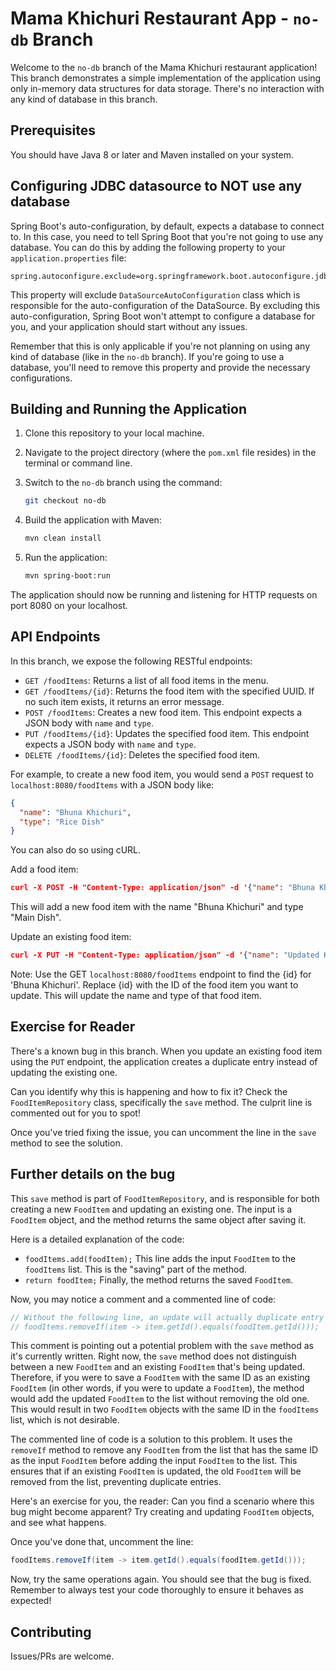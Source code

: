 # Mama Khichuri Restaurant App - `no-db` Branch

Welcome to the `no-db` branch of the Mama Khichuri restaurant application! This branch demonstrates a simple implementation of the application using only in-memory data structures for data storage. There's no interaction with any kind of database in this branch.

## Prerequisites

You should have Java 8 or later and Maven installed on your system.

## Configuring JDBC datasource to NOT use any database

Spring Boot's auto-configuration, by default, expects a database to connect to. In this case, you need to tell Spring Boot that you're not going to use any database. You can do this by adding the following property to your `application.properties` file:

```properties
spring.autoconfigure.exclude=org.springframework.boot.autoconfigure.jdbc.DataSourceAutoConfiguration
```

This property will exclude `DataSourceAutoConfiguration` class which is responsible for the auto-configuration of the DataSource. By excluding this auto-configuration, Spring Boot won't attempt to configure a database for you, and your application should start without any issues.

Remember that this is only applicable if you're not planning on using any kind of database (like in the `no-db` branch). If you're going to use a database, you'll need to remove this property and provide the necessary configurations.

## Building and Running the Application

1. Clone this repository to your local machine.

2. Navigate to the project directory (where the `pom.xml` file resides) in the terminal or command line.

3. Switch to the `no-db` branch using the command:

   ```bash
   git checkout no-db
   ```

4. Build the application with Maven:

   ```bash
   mvn clean install
   ```

5. Run the application:

   ```bash
   mvn spring-boot:run
   ```

The application should now be running and listening for HTTP requests on port 8080 on your localhost.

## API Endpoints

In this branch, we expose the following RESTful endpoints:

- `GET /foodItems`: Returns a list of all food items in the menu.
- `GET /foodItems/{id}`: Returns the food item with the specified UUID. If no such item exists, it returns an error message.
- `POST /foodItems`: Creates a new food item. This endpoint expects a JSON body with `name` and `type`.
- `PUT /foodItems/{id}`: Updates the specified food item. This endpoint expects a JSON body with `name` and `type`.
- `DELETE /foodItems/{id}`: Deletes the specified food item.

For example, to create a new food item, you would send a `POST` request to `localhost:8080/foodItems` with a JSON body like:

```json
{
  "name": "Bhuna Khichuri",
  "type": "Rice Dish"
}
```

You can also do so using cURL. 

Add a food item:

```json
curl -X POST -H "Content-Type: application/json" -d '{"name": "Bhuna Khichuri", "type": "Appetizer"}' http://localhost:8080/foodItems
```

This will add a new food item with the name "Bhuna Khichuri" and type "Main Dish".

Update an existing food item:

```json
curl -X PUT -H "Content-Type: application/json" -d '{"name": "Updated Khichuri", "type": "Main Dish"}' http://localhost:8080/foodItems/{id}
```

Note: Use the GET `localhost:8080/foodItems` endpoint to find the {id} for 'Bhuna Khichuri'. Replace {id} with the ID of the food item you want to update. This will update the name and type of that food item.

## Exercise for Reader

There's a known bug in this branch. When you update an existing food item using the `PUT` endpoint, the application creates a duplicate entry instead of updating the existing one.

Can you identify why this is happening and how to fix it? Check the `FoodItemRepository` class, specifically the `save` method. The culprit line is commented out for you to spot!

Once you've tried fixing the issue, you can uncomment the line in the `save` method to see the solution.

## Further details on the bug

This `save` method is part of `FoodItemRepository`, and is responsible for both creating a new `FoodItem` and updating an existing one. The input is a `FoodItem` object, and the method returns the same object after saving it.

Here is a detailed explanation of the code:

- `foodItems.add(foodItem);` This line adds the input `FoodItem` to the `foodItems` list. This is the "saving" part of the method.
- `return foodItem;` Finally, the method returns the saved `FoodItem`.

Now, you may notice a comment and a commented line of code:

```java
// Without the following line, an update will actually duplicate entry
// foodItems.removeIf(item -> item.getId().equals(foodItem.getId()));
```

This comment is pointing out a potential problem with the `save` method as it's currently written. Right now, the `save` method does not distinguish between a new `FoodItem` and an existing `FoodItem` that's being updated. Therefore, if you were to save a `FoodItem` with the same ID as an existing `FoodItem` (in other words, if you were to update a `FoodItem`), the method would add the updated `FoodItem` to the list without removing the old one. This would result in two `FoodItem` objects with the same ID in the `foodItems` list, which is not desirable.

The commented line of code is a solution to this problem. It uses the `removeIf` method to remove any `FoodItem` from the list that has the same ID as the input `FoodItem` before adding the input `FoodItem` to the list. This ensures that if an existing `FoodItem` is updated, the old `FoodItem` will be removed from the list, preventing duplicate entries.

Here's an exercise for you, the reader: Can you find a scenario where this bug might become apparent? Try creating and updating `FoodItem` objects, and see what happens.

Once you've done that, uncomment the line:

```java
foodItems.removeIf(item -> item.getId().equals(foodItem.getId()));
```

Now, try the same operations again. You should see that the bug is fixed. Remember to always test your code thoroughly to ensure it behaves as expected!


## Contributing

Issues/PRs are welcome.